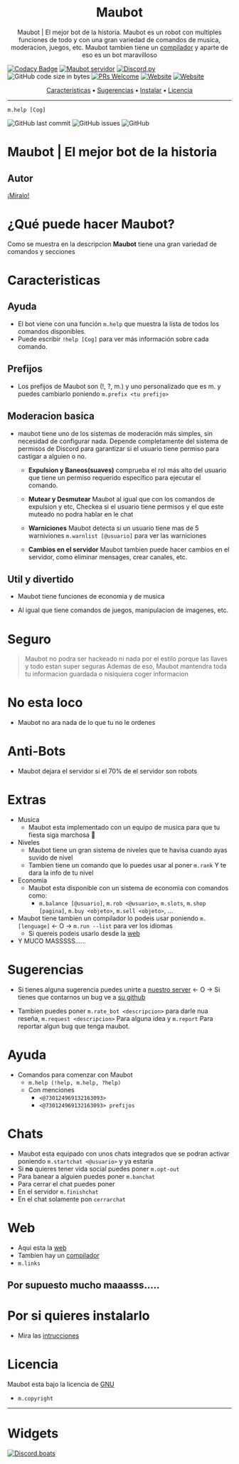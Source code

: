 <h1 align="center">Maubot</h1>

<p align="center">Maubot | El mejor bot de la historia. Maubot es un robot con multiples funciones de todo y con una gran variedad de comandos de musica, moderacion, juegos, etc.
 Maubot tambien tiene un <a href="https://maubot.maucode.com/maucompilador">compilador</a> y aparte de eso es un bot maravilloso</p>


 [![Codacy Badge](https://app.codacy.com/project/badge/Grade/23d3ec7ad1b843f89af7df0da3cb06bc)](https://www.codacy.com/gh/maubg-debug/maubot/dashboard?utm_source=github.com&amp;utm_medium=referral&amp;utm_content=maubg-debug/maubot&amp;utm_campaign=Badge_Grade)
 [![Maubot servidor](https://discordapp.com/api/guilds/774577061893242930/widget.png?style=shield)](https://discord.gg/mwDBgubwdP)
 [![Discord.py](https://img.shields.io/badge/discord-py-blue.svg)](https://github.com/Rapptz/discord.py)
 ![GitHub code size in bytes](https://img.shields.io/github/languages/code-size/maubg-debug/maubot)
 [![PRs Welcome](https://img.shields.io/badge/PRs-welcome-brightgreen.svg?style=flat-square)](http://makeapullrequest.com)
 [![Website](https://img.shields.io/website?up_message=%C2%A1Funciona%21&url=https%3A%2F%2Fmaubot.maucode.com)](https://maubot.maucode.com)
 [![Website](https://img.shields.io/badge/python-3.5%20%7C%203.6%20%7C%203.7-blue)](https://python.org)

<p align="center">
 <a href="https://github.com/maubg-debug/maubot/#caracteristicas">Caracteristicas</a> 
 <strong>•</strong>
 <a href="https://github.com/maubg-debug/maubot/#sugerencias">Sugerencias</a> 
 <strong>•</strong>
 <a href="https://github.com/maubg-debug/maubot/#por-si-quieres-instalarlo">Instalar</a> 
 <strong>•</strong>
 <a href="https://github.com/maubg-debug/maubot/#licencia">Licencia</a> 
</p>

---

`m.help [Cog]`

![GitHub last commit](https://img.shields.io/github/last-commit/maubg-debug/maubot?style=for-the-badge)
![GitHub issues](https://img.shields.io/github/issues-raw/maubg-debug/maubot?style=for-the-badge)
![GitHub](https://img.shields.io/github/license/maubg-debug/maubot?style=for-the-badge)  

# Maubot | El mejor bot de la historia

## Autor
[¡Miralo!](https://github.com/maubg-debug/maubot/blob/main/AUTOR.md)

# ¿Qué puede hacer Maubot?
Como se muestra en la descripcion <strong>Maubot</strong> tiene una gran variedad de comandos y secciones

# Caracteristicas

## Ayuda

* El bot viene con una función `m.help` que muestra la lista de todos los comandos disponibles.
* Puede escribir `!help [Cog]` para ver más información sobre cada comando.

## Prefijos
* Los prefijos de Maubot son (!, ?, m.) y uno personalizado que es m. y puedes cambiarlo poniendo `m.prefix <tu prefijo>` 

## Moderacion basica

* maubot tiene uno de los sistemas de moderación más simples, sin necesidad de configurar nada. Depende completamente del sistema de permisos de Discord para garantizar si el usuario tiene permiso para castigar a alguien o no.

  * **Expulsion y Baneos(suaves)** comprueba el rol más alto del usuario que tiene un permiso requerido específico para ejecutar el comando.

  * **Mutear y Desmutear** Maubot al igual que con los comandos de expulsion y etc, Checkea si el usuario tiene permisos y el que este muteado no podra hablar en le chat

  * **Warniciones** Maubot detecta si un usuario tiene mas de 5 warniviones `m.warnlist [@usuario]` para ver las warniciones

  * **Cambios en el servidor** Maubot tambien puede hacer cambios en el servidor, como eliminar mensages, crear canales, etc.


## Util y divertido

* Maubot tiene funciones de economia y de musica

* Al igual que tiene comandos de juegos, manipulacion de imagenes, etc.

# Seguro

> Maubot no podra ser hackeado ni nada por el estilo porque las llaves y todo estan super seguras
> Ademas de eso, Maubot mantendra toda tu informacion guardada o nisiquiera coger informacion

# No esta loco

* Maubot no ara nada de lo que tu no le ordenes

# Anti-Bots

* Maubot dejara el servidor si el 70% de el servidor son robots

# Extras
* Musica
  * Maubot esta implementado con un equipo de musica para que tu fiesta siga marchosa 🎉
* Niveles
  * Maubot tiene un gran sistema de niveles que te havisa cuando ayas suvido de nivel
  * Tambien tiene un comando que lo puedes usar al poner `m.rank` Y te dara la info de tu nivel
* Economia
  * Maubot esta disponible con un sistema de economia con comandos como:
    * `m.balance [@usuario]`, `m.rob <@usuario>`, `m.slots`, `m.shop [pagina]`, `m.buy <objeto>`, `m.sell <objeto>`, ...
* Maubot tiene tambien un compilador lo podeis usar poniendo `m.[lenguage]` <- O -> `m.run --list` para ver los idiomas
  * Si quereis podeis usarlo desde la [web](https://maubot.maucode.com/maucompilador)
* Y MUCO MASSSSS......

# Sugerencias

* Si tienes alguna sugerencia puedes unirte a [nuestro server](https://discord.gg/mwDBgubwdP) <- O -> Si tienes que contarnos un bug ve a [su github](https://github.com/maubg-debug/maubot/issues/new?assignees=&labels=bug&template=reporte-de-bugs.md&title=BUG)

* Tambien puedes poner `m.rate_bot <descripcion>` para darle nua reseña, `m.request <descripcion>` Para alguna idea y `m.report` Para reportar algun bug que tenga maubot.

# Ayuda
* Comandos para comenzar con Maubot
    * `m.help (!help, m.help, ?help)`
    * Con menciones
        * `<@730124969132163093>`
        * `<@730124969132163093> prefijos`

# Chats
* Maubot esta equipado con unos chats integrados que se podran activar poniendo `m.startchat <@usuario>` y ya estaria
* Si **no** quieres tener vida social puedes poner `m.opt-out`
* Para banear a alguien puedes poner `m.banchat`
* Para cerrar el chat puedes poner
 * En el servidor `m.finishchat`
 * En el chat solamente pon `cerrarchat`

# Web
* Aqui esta la [web](https://maubot.maucode.com)
* Tambien hay un [compilador](https://maubot.maucode.com/compilador)
* `m.links`

## Por supuesto mucho maaasss.....

# Por si quieres instalarlo
* Mira las [intrucciones](https://github.com/maubg-debug/maubot/blob/main/docs/README.md)

# Licencia 
Maubot esta bajo la licencia de [GNU](https://github.com/maubg-debug/maubot/blob/main/LICENSE.md)

* `m.copyright`

---

# Widgets

[![Discord.boats](https://discord.boats/api/widget/730124969132163093?type=png)](https://discord.boats/bot/730124969132163093)

